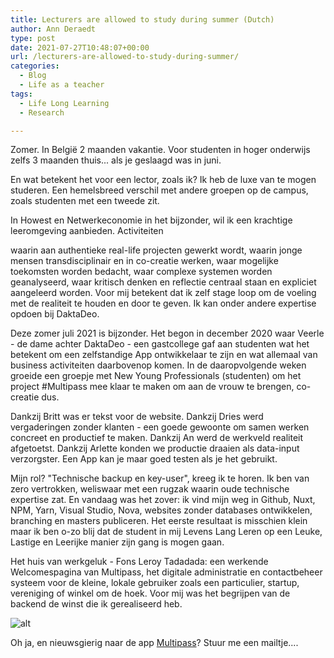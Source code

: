 ```yaml
---
title: Lecturers are allowed to study during summer (Dutch) 
author: Ann Deraedt
type: post
date: 2021-07-27T10:48:07+00:00
url: /lecturers-are-allowed-to-study-during-summer/
categories:
  - Blog
  - Life as a teacher
tags:
  - Life Long Learning
  - Research

---
```

Zomer. In België 2 maanden vakantie. Voor studenten in hoger onderwijs zelfs 3 maanden thuis... als je geslaagd was in juni.

En wat betekent het voor een lector, zoals ik? Ik heb de luxe van te mogen studeren. Een hemelsbreed verschil met andere groepen op de campus, zoals studenten met een tweede zit.

In Howest en Netwerkeconomie in het bijzonder, wil ik een krachtige leeromgeving aanbieden. Activiteiten

waarin aan authentieke real-life projecten gewerkt wordt,
waarin jonge mensen transdisciplinair en in co-creatie werken,
waar mogelijke toekomsten worden bedacht,
waar complexe systemen worden geanalyseerd,
waar kritisch denken en reflectie centraal staan en expliciet aangeleerd worden.
Voor mij betekent dat ik zelf stage loop om de voeling met de realiteit te houden en door te geven. Ik kan onder andere expertise opdoen bij DaktaDeo.

Deze zomer juli 2021 is bijzonder. Het begon in december 2020 waar Veerle - de dame achter DaktaDeo - een gastcollege gaf aan studenten wat het betekent om een zelfstandige App ontwikkelaar te zijn en wat allemaal van business activiteiten daarbovenop komen. In de daaropvolgende weken groeide een groepje met New Young Professionals (studenten) om het project #Multipass mee klaar te maken om aan de vrouw te brengen, co-creatie dus.

Dankzij Britt was er tekst voor de website. Dankzij Dries werd vergaderingen zonder klanten - een goede gewoonte om samen werken concreet en productief te maken. Dankzij An werd de werkveld realiteit afgetoetst. Dankzij Arlette konden we productie draaien als data-input verzorgster. Een App kan je maar goed testen als je het gebruikt.

Mijn rol? "Technische backup en key-user", kreeg ik te horen. Ik ben van zero vertrokken, weliswaar met een rugzak waarin oude technische expertise zat. En vandaag was het zover: ik vind mijn weg in Github, Nuxt, NPM, Yarn, Visual Studio, Nova, websites zonder databases ontwikkelen, branching en masters publiceren. Het eerste resultaat is misschien klein maar ik ben o-zo blij dat de student in mij Levens Lang Leren op een Leuke, Lastige en Leerijke manier zijn gang is mogen gaan.

Het huis van werkgeluk - Fons Leroy
Tadadada: een werkende Welcomespagina van Multipass, het digitale administratie en contactbeheer systeem voor de kleine, lokale gebruiker zoals een particulier, startup, vereniging of winkel om de hoek. Voor mij was het begrijpen van de backend de winst die ik gerealiseerd heb.


![alt](https://cdn.beta.multipass.rocks/drive/ne-kernteam/9/2/8/62dd2baa-8900-4e13-a4dd-244431739290.png)

Oh ja, en nieuwsgierig naar de app [Multipass](https://review-develop.multipass.rocks/)? Stuur me een mailtje....
